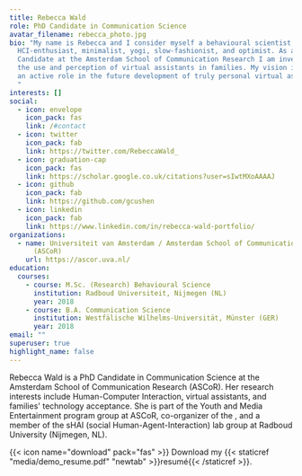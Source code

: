 ```yaml
---
title: Rebecca Wald
role: PhD Candidate in Communication Science
avatar_filename: rebecca_photo.jpg
bio: "My name is Rebecca and I consider myself a behavioural scientist,
  HCI-enthusiast, minimalist, yogi, slow-fashionist, and optimist. As a PhD
  Candidate at the Amsterdam School of Communication Research I am investigating
  the use and perception of virtual assistants in families. My vision is to play
  an active role in the future development of truly personal virtual assistants.
  "
interests: []
social:
  - icon: envelope
    icon_pack: fas
    link: /#contact
  - icon: twitter
    icon_pack: fab
    link: https://twitter.com/RebeccaWald_
  - icon: graduation-cap
    icon_pack: fas
    link: https://scholar.google.co.uk/citations?user=sIwtMXoAAAAJ
  - icon: github
    icon_pack: fab
    link: https://github.com/gcushen
  - icon: linkedin
    icon_pack: fab
    link: https://www.linkedin.com/in/rebecca-wald-portfolio/
organizations:
  - name: Universiteit van Amsterdam / Amsterdam School of Communication Research
      (ASCoR)
    url: https://ascor.uva.nl/
education:
  courses:
    - course: M.Sc. (Research) Behavioural Science
      institution: Radboud Universiteit, Nijmegen (NL)
      year: 2018
    - course: B.A. Communication Science
      institution: Westfälische Wilhelms-Universität, Münster (GER)
      year: 2018
email: ""
superuser: true
highlight_name: false
---
```

Rebecca Wald is a PhD Candidate in Communication Science at the Amsterdam School of Communication Research (ASCoR). Her research interests include Human-Computer Interaction, virtual assistants, and families' technology acceptance. She is part of the Youth and Media Entertainment program group at ASCoR, co-organizer of the , and a member of the sHAI (social Human-Agent-Interaction) lab group at Radboud University (Nijmegen, NL). 

{{< icon name="download" pack="fas" >}} Download my {{< staticref "media/demo_resume.pdf" "newtab" >}}resumé{{< /staticref >}}.